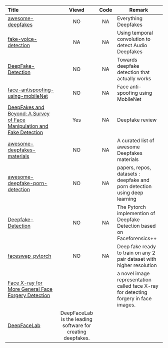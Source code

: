 | Title | Viewd | Code | Remark |
| :---- | :----: | :----: | ------ |
| [awesome-deepfakes](https://github.com/aerophile/awesome-deepfakes) | NO | NA | Everything Deepfakes |
| [fake-voice-detection](https://github.com/dessa-research/fake-voice-detection) | NA | NA | Using temporal convolution to detect Audio Deepfakes |
| [DeepFake-Detection](https://github.com/dessa-research/DeepFake-Detection) | NO | NA | Towards deepfake detection that actually works |
| [face-antispoofing-using-mobileNet](https://github.com/dinhquy94/face-antispoofing-using-mobileNet) | NO |NA | Face anti-spoofing using MobileNet |
| [DeepFakes and Beyond: A Survey of Face Manipulation and Fake Detection](https://arxiv.org/abs/2001.00179)| Yes | NA | Deepfake review |
| [awesome-deepfakes-materials](https://github.com/datamllab/awesome-deepfakes-materials) | NO | NA | A curated list of awesome Deepfakes materials |
| [awesome-deepfake-porn-detection](https://github.com/subinium/awesome-deepfake-porn-detection) | NO | NA | papers, repos, datasets : deepfake and porn detection using deep learning |
| [Deepfake-Detection](https://github.com/HongguLiu/Deepfake-Detection) | NO | NA | The Pytorch implemention of Deepfake Detection based on Faceforensics++ |
| [faceswap_pytorch](https://github.com/jinfagang/faceswap_pytorch) | NO | NA | Deep fake ready to train on any 2 pair dataset with higher resolution |
| [Face X-ray for More General Face Forgery Detection](https://arxiv.org/abs/1912.13458) | | |  a novel image representation called face X-ray for detecting forgery in face images. |
|[DeepFaceLab](https://github.com/iperov/DeepFaceLab)|DeepFaceLab is the leading software for creating deepfakes.|
